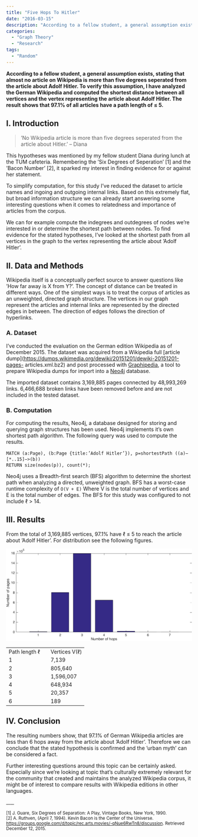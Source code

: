 ```yaml
---
title: "Five Hops To Hitler"
date: "2016-03-15"
description: "According to a fellow student, a general assumption exists, stating that almost no article on Wikipedia is more than five degrees seperated from the article about Adolf Hitler. To verify this assumption, I have analyzed the German Wikipedia and computed the shortest distance between all vertices and the vertex representing the article about Adolf Hitler. The result shows that 97.1% of all articles have a path length of ≤ 5."
categories:
  - "Graph Theory"
  - "Research"
tags:
  - "Random"
---
```


**According to a fellow student, a general assumption exists, stating that almost no article on Wikipedia is more than five degrees seperated from the article about Adolf Hitler. To verify this assumption, I have analyzed the German Wikipedia and computed the shortest distance between all vertices and the vertex representing the article about Adolf Hitler. The result shows that 97.1% of all articles have a path length of ≤ 5.**

## I. Introduction

> ’No Wikipedia article is more than five degrees seperated from the article about Hitler.’ 
> – Diana

This hypotheses was mentioned by my fellow student Diana during lunch at the TUM cafeteria. Remembering the ’Six Degrees of Seperation’ [1] and the ’Bacon Number’ [2], it sparked my interest in finding evidence for or against her statement.

To simplify computation, for this study I’ve reduced the dataset to article names and ingoing and outgoing internal links. Based on this extremely flat, but broad information structure we can already start answering some interesting questions when it comes to relatedness and importance of articles from the corpus.

We can for example compute the indegrees and outdegrees of nodes we’re interested in or determine the shortest path between nodes. To find evidence for the stated hypotheses, I’ve looked at the shortest path from all vertices in the graph to the vertex representing the article about ’Adolf Hitler’.

## II. Data and Methods
Wikipedia itself is a conceptually perfect source to answer questions like ’How far away is X from Y?’. The concept of distance can be treated in different ways. One of the simplest ways is to treat the corpus of articles as an unweighted, directed graph structure. The vertices in our graph represent the articles and internal links are represented by the directed edges in between. The direction of edges follows the direction of hyperlinks.

### A. Dataset
I’ve conducted the evaluation on the German edition Wikipedia as of December 2015. The dataset was acquired from a Wikipedia full [article dump](https://dumps.wikimedia.org/dewiki/20151201/dewiki-20151201-pages- articles.xml.bz2) and post processed with [Graphipedia](https://github.com/mirkonasato/graphipedia), a tool to prepare Wikipedia dumps for import into a [Neo4j](http://www.neo4j.com) database.

The imported dataset contains 3,169,885 pages connected by 48,993,269 links. 6,466,688 broken links have been removed before and are not included in the tested dataset.

### B. Computation

For computing the results, Neo4j, a database designed for storing and querying graph structures has been used. Neo4j implements it’s own shortest path algorithm. The following query was used to compute the results.

```
MATCH (a:Page), (b:Page {title:’Adolf Hitler’}), p=shortestPath ((a)−[*..15]−>(b))
RETURN size(nodes(p)), count(*);
```

Neo4j uses a Breadth-first search (BFS) algorithm to determine the shortest path when analyzing a directed, unweighted graph. BFS has a worst-case runtime complexity of `O(V + E)` Where V is the total number of vertices and E is the total number of edges. The BFS for this study was configured to not include &#8467; > 14.

## III. Results

From the total of 3,169,885 vertices, 97.1% have &#8467; ≤ 5 to reach the article about ’Adolf Hitler’. For distribution see the following figures.

![distribution](/images/posts/hops.png)

<table>
    <tr>
        <td>Path length &#8467;&nbsp;&nbsp;&nbsp;&nbsp;</td>
		<td>Vertices V(&#8467;)</td>
    </tr>
    <tr>
        <td>1</td>
		<td>7,139</td>
    </tr>
    <tr>
        <td>2</td>
		<td>805,640</td>
    </tr>
    <tr>
        <td>3</td>
		<td>1,596,007</td>
    </tr>
    <tr>
        <td>4</td>
		<td>648,934</td>
    </tr>
    <tr>
        <td>5</td>
		<td>20,357</td>
    </tr>
    <tr>
        <td>6</td>
		<td>189</td>
    </tr>
</table>

## IV. Conclusion

The resulting numbers show, that 97.1% of German Wikipedia articles are less than 6 hops away from the article about ’Adolf Hitler’. Therefore we can conclude that the stated hypothesis is confirmed and the ’urban myth’ can be considered a fact.

Further interesting questions around this topic can be certainly asked. Especially since we’re looking at topic that’s culturally extremely relevant for the community that created and maintains the analyzed Wikipedia corpus, it might be of interest to compare results with Wikipedia editions in other languages.

<small>____

[1] J. Guare, Six Degrees of Separation: A Play, Vintage Books, New York, 1990.<br/>
[2] A. Ruthven, (April 7, 1994). Kevin Bacon is the Center of the Universe. https://groups.google.com/d/topic/rec.arts.movies/-qNue6RwTn8/discussion. Retrieved December 12, 2015.